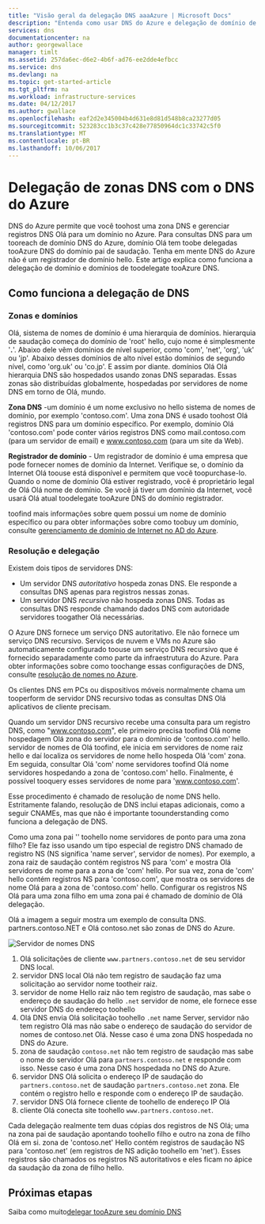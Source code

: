 ```yaml
---
title: "Visão geral da delegação DNS aaaAzure | Microsoft Docs"
description: "Entenda como usar DNS do Azure e delegação de domínio de toochange nome servidores tooprovide domínio hospedando."
services: dns
documentationcenter: na
author: georgewallace
manager: timlt
ms.assetid: 257da6ec-d6e2-4b6f-ad76-ee2dde4efbcc
ms.service: dns
ms.devlang: na
ms.topic: get-started-article
ms.tgt_pltfrm: na
ms.workload: infrastructure-services
ms.date: 04/12/2017
ms.author: gwallace
ms.openlocfilehash: eaf2d2e345004b4d631e8d81d548b8ca23277d05
ms.sourcegitcommit: 523283cc1b3c37c428e77850964dc1c33742c5f0
ms.translationtype: MT
ms.contentlocale: pt-BR
ms.lasthandoff: 10/06/2017
---
```

# <a name="delegation-of-dns-zones-with-azure-dns"></a>Delegação de zonas DNS com o DNS do Azure

DNS do Azure permite que você toohost uma zona DNS e gerenciar registros DNS Olá para um domínio no Azure. Para consultas DNS para um tooreach de domínio DNS do Azure, domínio Olá tem toobe delegadas tooAzure DNS do domínio pai de saudação. Tenha em mente DNS do Azure não é um registrador de domínio hello. Este artigo explica como funciona a delegação de domínio e domínios de toodelegate tooAzure DNS.

## <a name="how-dns-delegation-works"></a>Como funciona a delegação de DNS

### <a name="domains-and-zones"></a>Zonas e domínios

Olá, sistema de nomes de domínio é uma hierarquia de domínios. hierarquia de saudação começa do domínio de 'root' hello, cujo nome é simplesmente '**.**'.  Abaixo dele vêm domínios de nível superior, como 'com', 'net', 'org', 'uk' ou 'jp'.  Abaixo desses domínios de alto nível estão domínios de segundo nível, como 'org.uk' ou 'co.jp'.  E assim por diante. domínios Olá Olá hierarquia DNS são hospedados usando zonas DNS separadas. Essas zonas são distribuídas globalmente, hospedadas por servidores de nome DNS em torno de Olá, mundo.

**Zona DNS** -um domínio é um nome exclusivo no hello sistema de nomes de domínio, por exemplo 'contoso.com'. Uma zona DNS é usado toohost Olá registros DNS para um domínio específico. Por exemplo, domínio Olá 'contoso.com' pode conter vários registros DNS como mail.contoso.com (para um servidor de email) e www.contoso.com (para um site da Web).

**Registrador de domínio** - Um registrador de domínio é uma empresa que pode fornecer nomes de domínio da Internet. Verifique se, o domínio da Internet Olá toouse está disponível e permitem que você toopurchase-lo. Quando o nome de domínio Olá estiver registrado, você é proprietário legal de Olá Olá nome de domínio. Se você já tiver um domínio da Internet, você usará Olá atual toodelegate tooAzure DNS do domínio registrador.

toofind mais informações sobre quem possui um nome de domínio específico ou para obter informações sobre como toobuy um domínio, consulte [gerenciamento de domínio de Internet no AD do Azure](https://msdn.microsoft.com/library/azure/hh969248.aspx).

### <a name="resolution-and-delegation"></a>Resolução e delegação

Existem dois tipos de servidores DNS:

* Um servidor DNS *autoritativo* hospeda zonas DNS. Ele responde a consultas DNS apenas para registros nessas zonas.
* Um servidor DNS *recursivo* não hospeda zonas DNS. Todas as consultas DNS responde chamando dados DNS com autoridade servidores toogather Olá necessárias.

O Azure DNS fornece um serviço DNS autoritativo.  Ele não fornece um serviço DNS recursivo. Serviços de nuvem e VMs no Azure são automaticamente configurado toouse um serviço DNS recursivo que é fornecido separadamente como parte da infraestrutura do Azure. Para obter informações sobre como toochange essas configurações de DNS, consulte [resolução de nomes no Azure](../virtual-network/virtual-networks-name-resolution-for-vms-and-role-instances.md#name-resolution-using-your-own-dns-server).

Os clientes DNS em PCs ou dispositivos móveis normalmente chama um tooperform de servidor DNS recursivo todas as consultas DNS Olá aplicativos de cliente precisam.

Quando um servidor DNS recursivo recebe uma consulta para um registro DNS, como "www.contoso.com", ele primeiro precisa toofind Olá nome hospedagem Olá zona do servidor para o domínio de 'contoso.com' hello. servidor de nomes de Olá toofind, ele inicia em servidores de nome raiz hello e daí localiza os servidores de nome hello hospeda Olá 'com' zona. Em seguida, consultar Olá 'com' nome servidores toofind Olá nome servidores hospedando a zona de 'contoso.com' hello.  Finalmente, é possível tooquery esses servidores de nome para 'www.contoso.com'.

Esse procedimento é chamado de resolução de nome DNS hello. Estritamente falando, resolução de DNS inclui etapas adicionais, como a seguir CNAMEs, mas que não é importante toounderstanding como funciona a delegação de DNS.

Como uma zona pai '' toohello nome servidores de ponto para uma zona filho? Ele faz isso usando um tipo especial de registro DNS chamado de registro NS (NS significa 'name server', servidor de nomes). Por exemplo, a zona raiz de saudação contém registros NS para 'com' e mostra Olá servidores de nome para a zona de 'com' hello. Por sua vez, zona de 'com' hello contém registros NS para 'contoso.com', que mostra os servidores de nome Olá para a zona de 'contoso.com' hello. Configurar os registros NS Olá para uma zona filho em uma zona pai é chamado de domínio de Olá delegação.

Olá a imagem a seguir mostra um exemplo de consulta DNS. partners.contoso.NET e Olá contoso.net são zonas de DNS do Azure.

![Servidor de nomes DNS](./media/dns-domain-delegation/image1.png)

1. Olá solicitações de cliente `www.partners.contoso.net` de seu servidor DNS local.
1. servidor DNS local Olá não tem registro de saudação faz uma solicitação ao servidor nome tootheir raiz.
1. servidor de nome Hello raiz não tem registro de saudação, mas sabe o endereço de saudação do hello `.net` servidor de nome, ele fornece esse servidor DNS do endereço toohello
1. Olá DNS envia Olá solicitação toohello `.net` name Server, servidor não tem registro Olá mas não sabe o endereço de saudação do servidor de nomes de contoso.net Olá. Nesse caso é uma zona DNS hospedada no DNS do Azure.
1. zona de saudação `contoso.net` não tem registro de saudação mas sabe o nome do servidor Olá para `partners.contoso.net` e responde com isso. Nesse caso é uma zona DNS hospedada no DNS do Azure.
1. servidor DNS Olá solicita o endereço IP de saudação do `partners.contoso.net` de saudação `partners.contoso.net` zona. Ele contém o registro hello e responde com o endereço IP de saudação.
1. servidor DNS Olá fornece cliente de toohello de endereço IP Olá
1. cliente Olá conecta site toohello `www.partners.contoso.net`.

Cada delegação realmente tem duas cópias dos registros de NS Olá; uma na zona pai de saudação apontando toohello filho e outro na zona de filho Olá em si. zona de 'contoso.net' Hello contém registros de saudação NS para 'contoso.net' (em registros de NS adição toohello em 'net'). Esses registros são chamados os registros NS autoritativos e eles ficam no ápice da saudação da zona de filho hello.

## <a name="next-steps"></a>Próximas etapas

Saiba como muito[delegar tooAzure seu domínio DNS](dns-delegate-domain-azure-dns.md)

